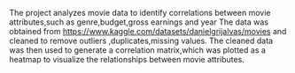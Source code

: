 The project analyzes movie data to identify correlations between movie attributes,such as genre,budget,gross earnings and year
The data was obtained from https://www.kaggle.com/datasets/danielgrijalvas/movies
and cleaned to remove outliers ,duplicates,missing values.
The cleaned data was then used to generate a correlation matrix,which was plotted as a heatmap to visualize the relationships between movie attributes.
